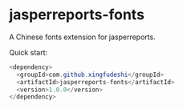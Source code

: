 # jasperreports-fonts
A Chinese fonts extension for jasperreports.

Quick start:

```java
<dependency>
  <groupId>com.github.xingfudeshi</groupId>
  <artifactId>jasperreports-fonts</artifactId>
  <version>1.0.0</version>
</dependency>
```
